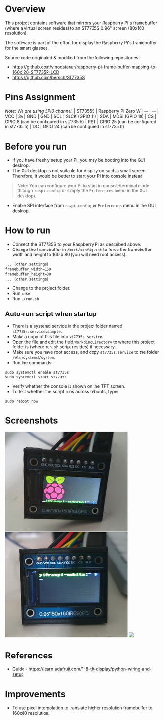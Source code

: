 # Overview
This project contains software that mirrors your Raspberry Pi's framebuffer (where a virtual screen resides) to an ST7735S 0.96" screen (80x160 resolution).

The software is part of the effort for display the Raspberry Pi's framebuffer for the smart glasses.

Source code originated & modified from the following repositories:
- https://github.com/vinodstanur/raspberry-pi-frame-buffer-mapping-to-160x128-ST7735R-LCD
- https://github.com/bersch/ST7735S 

# Pins Assignment
*Note: We are using SPI0 channel.*
| ST7355S | Raspberry Pi Zero W
| -- | --
| VCC | 3v
| GND | GND
| SCL | SLCK (GPIO 11)
| SDA | MOSI (GPIO 10)
| CS | GPIO 8 (can be configured in st7735.h)
| RST | GPIO 25 (can be configured in st7735.h)
| DC | GPIO 24 (can be configured in st7735.h)

# Before you run
- If you have freshly setup your Pi, you may be booting into the GUI desktop.
- The GUI desktop is not suitable for display on such a small screen. Therefore, it would be better to start your Pi into console instead 
> Note: You can configure your Pi to start in console/terminal mode through `raspi-config` or simply the `Preferences` menu in the GUI desktop).
- Enable SPI interface from `raspi-config` or `Preferences` menu in the GUI desktop.


# How to run
- Connect the ST7735S to your Raspberry Pi as described above.
- Change the framebuffer in `/boot/config.txt` to force the framebuffer width and height to 160 x 80 (you will need root access).
```
... (other settings)
framebuffer_width=160
framebuffer_height=80
... (other settings)
```
- Change to the project folder.
- Run `make`
- Run `./run.sh`

## Auto-run script when startup
- There is a systemd service in the project folder named `st7735s.service.sample`.
- Make a copy of this file into `st7735s.service`.
- Open the file and edit the field `WorkdingDirectory` to where this project folder is (where `run.sh` script resides) if necessary.
- Make sure you have root access, and copy `st7735s.service` to the folder `/etc/systemd/system`.
- Run the commands:
```
sudo systemctl enable st7735s
sudo systemctl start st7735s
```
- Verify whether the console is shown on the TFT screen.
- To test whether the script runs across reboots, type:
```
sudo reboot now
```

# Screenshots
<img src="demo_screenshot_1.jpg" alt="drawing" style="width:400px;"/>
<img src="demo_screenshot_2.jpg" alt="drawing" style="width:400px;"/>
<img src="demo.gif">

# References
- Guide - https://learn.adafruit.com/1-8-tft-display/python-wiring-and-setup

# Improvements
- To use pixel interpolation to translate higher resolution framebuffer to 160x80 resolution.
